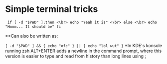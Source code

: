 # Simple terminal tricks

` 
if [ -d "$PWD" ];then <\br>
  echo "Yeah it is" <\br>
else <\br>
  echo "Hmmm... It should be"
fi 
`

**Can also be written as:

`
[ -d "$PWD" ] && {
echo "ofc"
} || {
echo "lol wut"
}
`
*In KDE's konsole running zsh ALT+ENTER adds a newline in the command prompt, where this version is easier to type and read from history than long lines using ;


